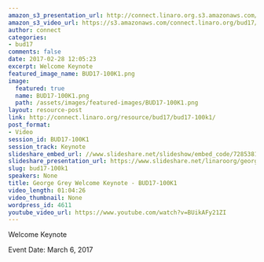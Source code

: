 ```yaml
---
amazon_s3_presentation_url: http://connect.linaro.org.s3.amazonaws.com/bud17/Presentations/BUD17-100K1.pdf
amazon_s3_video_url: https://s3.amazonaws.com/connect.linaro.org/bud17/Videos/Monday/George%20Grey%20Welcome%20Keynote%20-%20BUD17-100K1.mp4
author: connect
categories:
- bud17
comments: false
date: 2017-02-28 12:05:23
excerpt: Welcome Keynote
featured_image_name: BUD17-100K1.png
image:
  featured: true
  name: BUD17-100K1.png
  path: /assets/images/featured-images/BUD17-100K1.png
layout: resource-post
link: http://connect.linaro.org/resource/bud17/bud17-100k1/
post_format:
- Video
session_id: BUD17-100K1
session_track: Keynote
slideshare_embed_url: //www.slideshare.net/slideshow/embed_code/72853814
slideshare_presentation_url: https://www.slideshare.net/linaroorg/george-grey-welcome-keynote-bud17100k1
slug: bud17-100k1
speakers: None
title: George Grey Welcome Keynote - BUD17-100K1
video_length: 01:04:26
video_thumbnail: None
wordpress_id: 4611
youtube_video_url: https://www.youtube.com/watch?v=BUikAFy21ZI
---
```


Welcome Keynote

Event Date: March 6, 2017